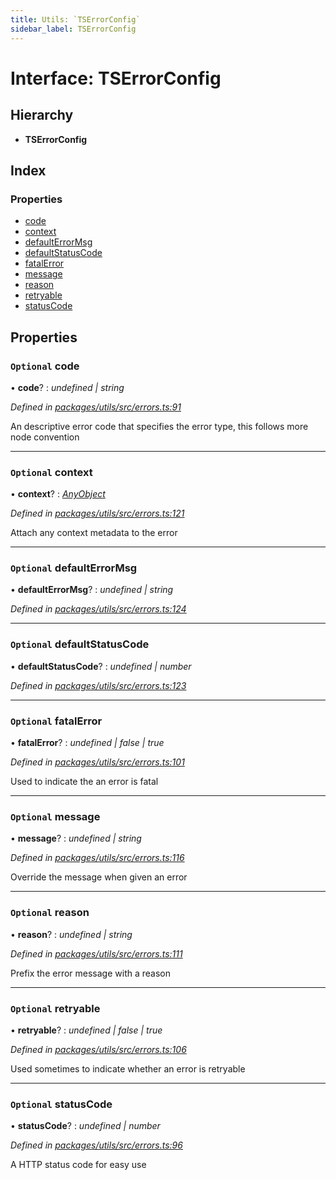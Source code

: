 ```yaml
---
title: Utils: `TSErrorConfig`
sidebar_label: TSErrorConfig
---
```


# Interface: TSErrorConfig

## Hierarchy

* **TSErrorConfig**

## Index

### Properties

* [code](tserrorconfig.md#optional-code)
* [context](tserrorconfig.md#optional-context)
* [defaultErrorMsg](tserrorconfig.md#optional-defaulterrormsg)
* [defaultStatusCode](tserrorconfig.md#optional-defaultstatuscode)
* [fatalError](tserrorconfig.md#optional-fatalerror)
* [message](tserrorconfig.md#optional-message)
* [reason](tserrorconfig.md#optional-reason)
* [retryable](tserrorconfig.md#optional-retryable)
* [statusCode](tserrorconfig.md#optional-statuscode)

## Properties

### `Optional` code

• **code**? : *undefined | string*

*Defined in [packages/utils/src/errors.ts:91](https://github.com/terascope/teraslice/blob/f95bb5556/packages/utils/src/errors.ts#L91)*

An descriptive error code that specifies the error type, this follows more
node convention

___

### `Optional` context

• **context**? : *[AnyObject](anyobject.md)*

*Defined in [packages/utils/src/errors.ts:121](https://github.com/terascope/teraslice/blob/f95bb5556/packages/utils/src/errors.ts#L121)*

Attach any context metadata to the error

___

### `Optional` defaultErrorMsg

• **defaultErrorMsg**? : *undefined | string*

*Defined in [packages/utils/src/errors.ts:124](https://github.com/terascope/teraslice/blob/f95bb5556/packages/utils/src/errors.ts#L124)*

___

### `Optional` defaultStatusCode

• **defaultStatusCode**? : *undefined | number*

*Defined in [packages/utils/src/errors.ts:123](https://github.com/terascope/teraslice/blob/f95bb5556/packages/utils/src/errors.ts#L123)*

___

### `Optional` fatalError

• **fatalError**? : *undefined | false | true*

*Defined in [packages/utils/src/errors.ts:101](https://github.com/terascope/teraslice/blob/f95bb5556/packages/utils/src/errors.ts#L101)*

Used to indicate the an error is fatal

___

### `Optional` message

• **message**? : *undefined | string*

*Defined in [packages/utils/src/errors.ts:116](https://github.com/terascope/teraslice/blob/f95bb5556/packages/utils/src/errors.ts#L116)*

Override the message when given an error

___

### `Optional` reason

• **reason**? : *undefined | string*

*Defined in [packages/utils/src/errors.ts:111](https://github.com/terascope/teraslice/blob/f95bb5556/packages/utils/src/errors.ts#L111)*

Prefix the error message with a reason

___

### `Optional` retryable

• **retryable**? : *undefined | false | true*

*Defined in [packages/utils/src/errors.ts:106](https://github.com/terascope/teraslice/blob/f95bb5556/packages/utils/src/errors.ts#L106)*

Used sometimes to indicate whether an error is retryable

___

### `Optional` statusCode

• **statusCode**? : *undefined | number*

*Defined in [packages/utils/src/errors.ts:96](https://github.com/terascope/teraslice/blob/f95bb5556/packages/utils/src/errors.ts#L96)*

A HTTP status code for easy use
